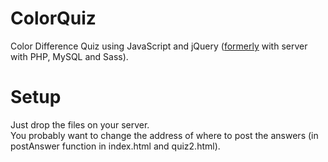 # ColorQuiz
Color Difference Quiz using JavaScript and jQuery ([formerly](https://github.com/zardav/ColorQuiz/tree/php_mysql) with server with PHP, MySQL and Sass).
# Setup
Just drop the files on your server.  
You probably want to change the address of where to post the answers (in postAnswer function in index.html and quiz2.html).